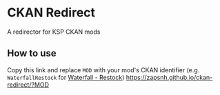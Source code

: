 # CKAN Redirect
A redirector for KSP CKAN mods

## How to use
Copy this link and replace `MOD` with your mod's CKAN identifier (e.g. `WaterfallRestock` for [Waterfall - Restock](https://github.com/KSP-CKAN/NetKAN/blob/master/NetKAN/WaterfallRestock.netkan))
https://zapsnh.github.io/ckan-redirect/?MOD
